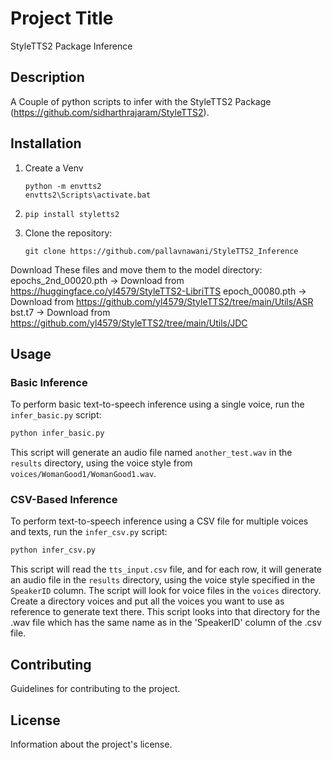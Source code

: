 # Project Title
StyleTTS2 Package Inference

## Description

A Couple of python scripts to infer with the StyleTTS2 Package (https://github.com/sidharthrajaram/StyleTTS2).

## Installation

1. Create a Venv
   ```
   python -m envtts2
   envtts2\Scripts\activate.bat
   ```

2. ```
   pip install styletts2
   ```
3. Clone the repository:
   ```
   git clone https://github.com/pallavnawani/StyleTTS2_Inference
   ```
Download These files and move them to the model directory:
   epochs_2nd_00020.pth -> Download from https://huggingface.co/yl4579/StyleTTS2-LibriTTS
   epoch_00080.pth -> Download from https://github.com/yl4579/StyleTTS2/tree/main/Utils/ASR
   bst.t7 -> Download from https://github.com/yl4579/StyleTTS2/tree/main/Utils/JDC
   
## Usage

### Basic Inference

To perform basic text-to-speech inference using a single voice, run the `infer_basic.py` script:

```bash
python infer_basic.py
```

This script will generate an audio file named `another_test.wav` in the `results` directory, using the voice style from `voices/WomanGood1/WomanGood1.wav`.

### CSV-Based Inference

To perform text-to-speech inference using a CSV file for multiple voices and texts, run the `infer_csv.py` script:

```bash
python infer_csv.py
```

This script will read the `tts_input.csv` file, and for each row, it will generate an audio file in the `results` directory, using the voice style specified in the `SpeakerID` column. The script will look for voice files in the `voices` directory.
Create a directory voices and put all the voices you want to use as reference to generate text there. This script looks into that directory for the .wav file which has the same name as in the 'SpeakerID' column of the .csv file.

## Contributing

Guidelines for contributing to the project.

## License

Information about the project's license.
